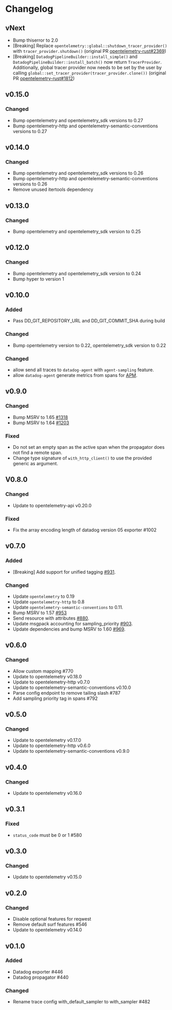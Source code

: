 # Changelog

## vNext

- Bump thiserror to 2.0
- [Breaking] Replace `opentelemetry::global::shutdown_tracer_provider()` with `tracer_provider.shutdown()` (original PR [opentelemetry-rust#2369](https://github.com/open-telemetry/opentelemetry-rust/pull/2369))
- [Breaking] `DatadogPipelineBuilder::install_simple()` and `DatadogPipelineBuilder::install_batch()` now return `TracerProvider`.
  Additionally, global tracer provider now needs to be set by the user by calling `global::set_tracer_provider(tracer_provider.clone())` (original PR [opentelemetry-rust#1812](https://github.com/open-telemetry/opentelemetry-rust/pull/1812))

## v0.15.0

### Changed

- Bump opentelemetry and opentelemetry_sdk versions to 0.27
- Bump opentelemetry-http and opentelemetry-semantic-conventions versions to 0.27

## v0.14.0

### Changed

- Bump opentelemetry and opentelemetry_sdk versions to 0.26
- Bump opentelemetry-http and opentelemetry-semantic-conventions versions to 0.26
- Remove unused itertools dependency

## v0.13.0

### Changed

- Bump opentelemetry and opentelemetry_sdk version to 0.25

## v0.12.0

### Changed

- Bump opentelemetry and opentelemetry_sdk version to 0.24
- Bump hyper to version 1

## v0.10.0

### Added

- Pass DD_GIT_REPOSITORY_URL and DD_GIT_COMMIT_SHA during build

### Changed

- Bump opentelemetry version to 0.22, opentelemetry_sdk version to 0.22

### Changed

- allow send all traces to `datadog-agent` with `agent-sampling` feature.
- allow `datadog-agent` generate metrics from spans for [APM](https://docs.datadoghq.com/tracing/metrics/).

## v0.9.0

### Changed

- Bump MSRV to 1.65 [#1318](https://github.com/open-telemetry/opentelemetry-rust/pull/1318)
- Bump MSRV to 1.64 [#1203](https://github.com/open-telemetry/opentelemetry-rust/pull/1203)

### Fixed

- Do not set an empty span as the active span when the propagator does not find a remote span.
- Change type signature of `with_http_client()` to use the provided generic as argument.

## V0.8.0

### Changed

- Update to opentelemetry-api v0.20.0

### Fixed

- Fix the array encoding length of datadog version 05 exporter #1002

## v0.7.0

### Added
- [Breaking] Add support for unified tagging [#931](https://github.com/open-telemetry/opentelemetry-rust/pull/931).

### Changed
- Update `opentelemetry` to 0.19
- Update `opentelemetry-http` to 0.8
- Update `opentelemetry-semantic-conventions` to 0.11.
- Bump MSRV to 1.57 [#953](https://github.com/open-telemetry/opentelemetry-rust/pull/953)
- Send resource with attributes [#880](https://github.com/open-telemetry/opentelemetry-rust/pull/880).
- Update msgpack accounting for sampling_priority [#903](https://github.com/open-telemetry/opentelemetry-rust/pull/903).
- Update dependencies and bump MSRV to 1.60 [#969](https://github.com/open-telemetry/opentelemetry-rust/pull/969).

## v0.6.0

### Changed

- Allow custom mapping #770
- Update to opentelemetry v0.18.0
- Update to opentelemetry-http v0.7.0
- Update to opentelemetry-semantic-conventions v0.10.0
- Parse config endpoint to remove tailing slash #787
- Add sampling priority tag in spans #792

## v0.5.0

### Changed

- Update to opentelemetry v0.17.0
- Update to opentelemetry-http v0.6.0
- Update to opentelemetry-semantic-conventions v0.9.0

## v0.4.0

### Changed

- Update to opentelemetry v0.16.0

## v0.3.1

### Fixed

- `status_code` must be 0 or 1 #580

## v0.3.0

### Changed

- Update to opentelemetry v0.15.0

## v0.2.0

### Changed

- Disable optional features for reqwest
- Remove default surf features #546
- Update to opentelemetry v0.14.0

## v0.1.0

### Added

- Datadog exporter #446
- Datadog propagator #440

### Changed
- Rename trace config with_default_sampler to with_sampler #482
